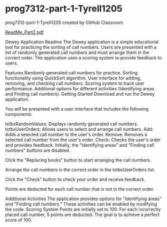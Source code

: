 # prog7312-part-1-Tyrell1205
prog7312-part-1-Tyrell1205 created by GitHub Classroom

[ReadMe_Part2.pdf](https://github.com/VCDBN/prog7312-part-1-Tyrell1205/files/13171540/ReadMe_Part2.pdf)

Dewey Application Readme
The Dewey application is a simple educational tool for practicing the sorting of call numbers. Users are presented with a list of randomly generated call numbers and must arrange them in the correct order. The application uses a scoring system to provide feedback to users.

Features
Randomly generated call numbers for practice.
Sorting functionality using QuickSort algorithm.
User interface for adding, removing, and checking call numbers.
Scoring system to track user performance.
Additional options for different activities (Identifying areas and Finding call numbers).
Getting Started
Download and run the Dewey application.

You will be presented with a user interface that includes the following components:

txtbxRandomValues: Displays randomly generated call numbers.
txtbxUserOrders: Allows users to select and arrange call numbers.
Add: Adds a selected call number to the user's order.
Remove: Removes a selected call number from the user's order.
Check: Checks the user's order and provides feedback.
Initially, the "Identifying areas" and "Finding call numbers" buttons are disabled.

Click the "Replacing books" button to start arranging the call numbers.

Arrange the call numbers in the correct order in the txtbxUserOrders list.

Click the "Check" button to check your order and receive feedback.

Points are deducted for each call number that is not in the correct order.

Additional Activities
The application provides options for "Identifying areas" and "Finding call numbers." These activities can be enabled by modifying the code.
Scoring System
Points are initially set to 100.
For each incorrectly placed call number, 5 points are deducted.
The goal is to achieve a perfect score of 100.
